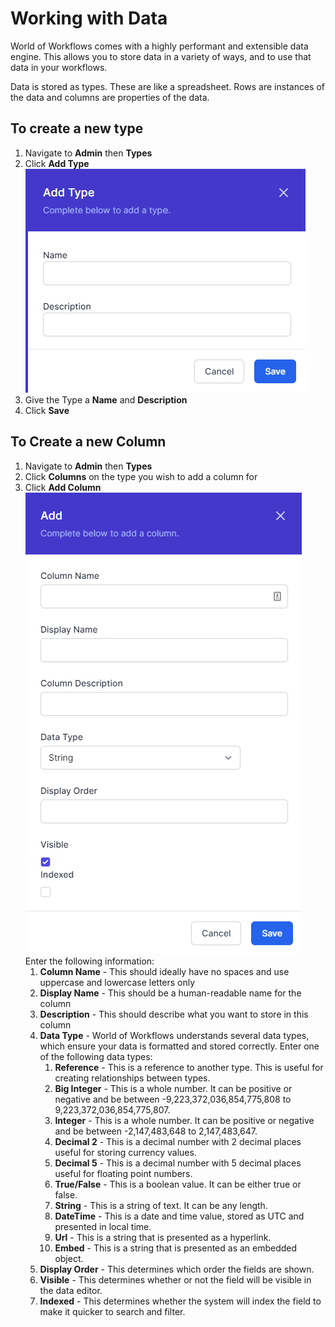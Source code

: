 # Working with Data

World of Workflows comes with a highly performant and extensible data engine. This allows you to store data in a variety of ways, and to use that data in your workflows.

Data is stored as types. These are like a spreadsheet. Rows are instances of the data and columns are properties of the data.

## To create a new type

1. Navigate to **Admin** then **Types**
2. Click **Add Type**
   ![](2023-02-02-11-21-00.png)
3. Give the Type a **Name** and **Description**
4. Click **Save**

## To Create a new Column
1. Navigate to **Admin** then **Types**
2. Click **Columns** on the type you wish to add a column for
3. Click **Add Column**
   ![](2023-02-02-11-22-46.png)
   Enter the following information:
   1. **Column Name** - This should ideally have no spaces and use uppercase and lowercase letters only
   2. **Display Name** - This should be a human-readable name for the column
   3. **Description** - This should describe what you want to store in this column
   4. **Data Type** - World of Workflows understands several data types, which ensure your data is formatted and stored correctly. Enter one of the following data types:
      1. **Reference** - This is a reference to another type. This is useful for creating relationships between types.
      2. **Big Integer** - This is a whole number. It can be positive or negative and be between -9,223,372,036,854,775,808 to 9,223,372,036,854,775,807.
      3. **Integer** - This is a whole number. It can be positive or negative and be between -2,147,483,648 to 2,147,483,647.
      4. **Decimal 2** - This is a decimal number with 2 decimal places useful for storing currency values.
      5. **Decimal 5** - This is a decimal number with 5 decimal places useful for floating point numbers.
      6. **True/False** - This is a boolean value. It can be either true or false.
      7. **String** - This is a string of text. It can be any length.
      8. **DateTime** - This is a date and time value, stored as UTC and presented in local time.
      9. **Url** - This is a string that is presented as a hyperlink.
      10. **Embed** - This is a string that is presented as an embedded object.
   5. **Display Order** - This determines which order the fields are shown.
   6. **Visible** - This determines whether or not the field will be visible in the data editor.
   7. **Indexed** - This determines whether the system will index the field to make it quicker to search and filter.